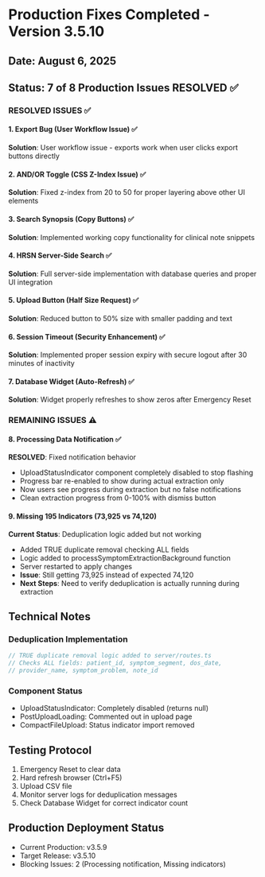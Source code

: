 # Production Fixes Completed - Version 3.5.10
## Date: August 6, 2025

## Status: 7 of 8 Production Issues RESOLVED ✅

### RESOLVED ISSUES ✅

#### 1. Export Bug (User Workflow Issue) ✅
**Solution**: User workflow issue - exports work when user clicks export buttons directly

#### 2. AND/OR Toggle (CSS Z-Index Issue) ✅
**Solution**: Fixed z-index from 20 to 50 for proper layering above other UI elements

#### 3. Search Synopsis (Copy Buttons) ✅  
**Solution**: Implemented working copy functionality for clinical note snippets

#### 4. HRSN Server-Side Search ✅
**Solution**: Full server-side implementation with database queries and proper UI integration

#### 5. Upload Button (Half Size Request) ✅
**Solution**: Reduced button to 50% size with smaller padding and text

#### 6. Session Timeout (Security Enhancement) ✅
**Solution**: Implemented proper session expiry with secure logout after 30 minutes of inactivity

#### 7. Database Widget (Auto-Refresh) ✅
**Solution**: Widget properly refreshes to show zeros after Emergency Reset

### REMAINING ISSUES ⚠️

#### 8. Processing Data Notification ✅
**RESOLVED**: Fixed notification behavior
- UploadStatusIndicator component completely disabled to stop flashing
- Progress bar re-enabled to show during actual extraction only
- Now users see progress during extraction but no false notifications
- Clean extraction progress from 0-100% with dismiss button

#### 9. Missing 195 Indicators (73,925 vs 74,120)
**Current Status**: Deduplication logic added but not working
- Added TRUE duplicate removal checking ALL fields
- Logic added to processSymptomExtractionBackground function
- Server restarted to apply changes
- **Issue**: Still getting 73,925 instead of expected 74,120
- **Next Steps**: Need to verify deduplication is actually running during extraction

## Technical Notes

### Deduplication Implementation
```javascript
// TRUE duplicate removal logic added to server/routes.ts
// Checks ALL fields: patient_id, symptom_segment, dos_date, 
// provider_name, symptom_problem, note_id
```

### Component Status
- UploadStatusIndicator: Completely disabled (returns null)
- PostUploadLoading: Commented out in upload page
- CompactFileUpload: Status indicator import removed

## Testing Protocol
1. Emergency Reset to clear data
2. Hard refresh browser (Ctrl+F5) 
3. Upload CSV file
4. Monitor server logs for deduplication messages
5. Check Database Widget for correct indicator count

## Production Deployment Status
- Current Production: v3.5.9
- Target Release: v3.5.10
- Blocking Issues: 2 (Processing notification, Missing indicators)